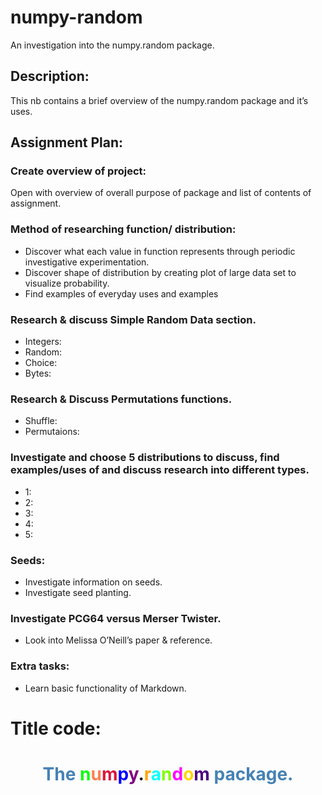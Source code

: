 # numpy-random
An investigation into the numpy.random package.

## Description:
This nb contains a brief overview of the numpy.random package and it’s uses.

## Assignment Plan:
### Create overview of project:
Open with overview of overall purpose of package and list of contents of assignment.

### Method of researching function/ distribution:
-	Discover what each value in function represents through periodic investigative experimentation.
-	Discover shape of distribution by creating plot of large data set to visualize probability.
-	Find examples of everyday uses and examples

### Research & discuss Simple Random Data section.

-	Integers:
-	Random:
-	Choice:
-	Bytes:

### Research & Discuss Permutations functions.
-	Shuffle:
-	Permutaions:

### Investigate and choose 5 distributions to discuss, find examples/uses of and discuss research into different types.
-	1:
-	2:
-	3:
-	4:
-	5:

### Seeds:
-	Investigate information on seeds.
-	Investigate seed planting.

### Investigate PCG64 versus Merser Twister.
-	Look into Melissa O’Neill’s paper & reference.

### Extra tasks:
-	Learn basic functionality of Markdown.


# Title code:

# <h1><center><font color=steelblue>The</font> <font color=lime>n</font><font color=coral>u</font><font color=crimson>m</font><font color=blue>p</font><font color=purple>y</font>.<font color=orange>r</font><font color=aqua>a</font><font color=chartreuse>n</font><font color=fuchsia>d</font><font color=gold>o</font><font color=indigo>m</font> <font color=steelblue>package.</font><h1></center></h1>
